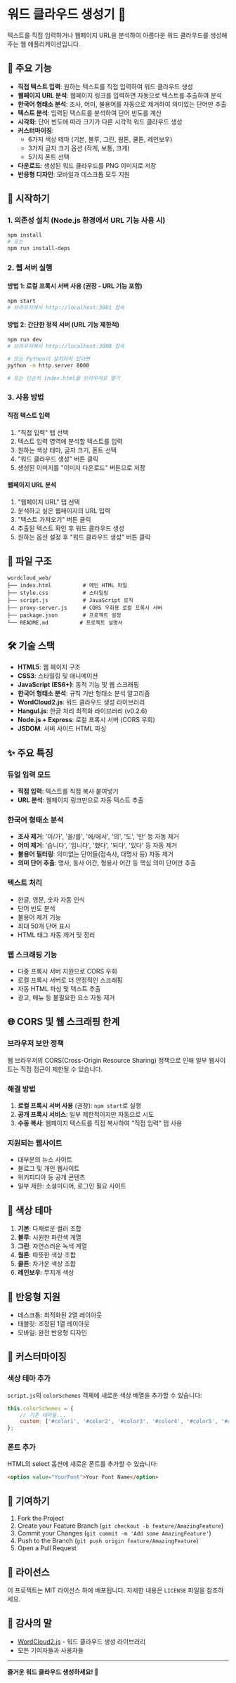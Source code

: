 # 워드 클라우드 생성기 🎨

텍스트를 직접 입력하거나 웹페이지 URL을 분석하여 아름다운 워드 클라우드를 생성해주는 웹 애플리케이션입니다.

## 🌟 주요 기능

- **직접 텍스트 입력**: 원하는 텍스트를 직접 입력하여 워드 클라우드 생성
- **웹페이지 URL 분석**: 웹페이지 링크를 입력하면 자동으로 텍스트를 추출하여 분석
- **한국어 형태소 분석**: 조사, 어미, 불용어를 자동으로 제거하여 의미있는 단어만 추출
- **텍스트 분석**: 입력된 텍스트를 분석하여 단어 빈도를 계산
- **시각화**: 단어 빈도에 따라 크기가 다른 시각적 워드 클라우드 생성
- **커스터마이징**: 
  - 6가지 색상 테마 (기본, 블루, 그린, 웜톤, 쿨톤, 레인보우)
  - 3가지 글자 크기 옵션 (작게, 보통, 크게)
  - 5가지 폰트 선택
- **다운로드**: 생성된 워드 클라우드를 PNG 이미지로 저장
- **반응형 디자인**: 모바일과 데스크톱 모두 지원

## 🚀 시작하기

### 1. 의존성 설치 (Node.js 환경에서 URL 기능 사용 시)
```bash
npm install
# 또는
npm run install-deps
```

### 2. 웹 서버 실행

#### 방법 1: 로컬 프록시 서버 사용 (권장 - URL 기능 포함)
```bash
npm start
# 브라우저에서 http://localhost:3001 접속
```

#### 방법 2: 간단한 정적 서버 (URL 기능 제한적)
```bash
npm run dev
# 브라우저에서 http://localhost:3000 접속

# 또는 Python이 설치되어 있다면
python -m http.server 8000

# 또는 단순히 index.html을 브라우저로 열기
```

### 3. 사용 방법

#### 직접 텍스트 입력
1. "직접 입력" 탭 선택
2. 텍스트 입력 영역에 분석할 텍스트를 입력
3. 원하는 색상 테마, 글자 크기, 폰트 선택
4. "워드 클라우드 생성" 버튼 클릭
5. 생성된 이미지를 "이미지 다운로드" 버튼으로 저장

#### 웹페이지 URL 분석
1. "웹페이지 URL" 탭 선택
2. 분석하고 싶은 웹페이지의 URL 입력
3. "텍스트 가져오기" 버튼 클릭
4. 추출된 텍스트 확인 후 워드 클라우드 생성
5. 원하는 옵션 설정 후 "워드 클라우드 생성" 버튼 클릭

## 📁 파일 구조

```
wordcloud_web/
├── index.html          # 메인 HTML 파일
├── style.css           # 스타일링
├── script.js           # JavaScript 로직
├── proxy-server.js     # CORS 우회용 로컬 프록시 서버
├── package.json        # 프로젝트 설정
└── README.md          # 프로젝트 설명서
```

## 🛠️ 기술 스택

- **HTML5**: 웹 페이지 구조
- **CSS3**: 스타일링 및 애니메이션
- **JavaScript (ES6+)**: 동적 기능 및 웹 스크래핑
- **한국어 형태소 분석**: 규칙 기반 형태소 분석 알고리즘
- **WordCloud2.js**: 워드 클라우드 생성 라이브러리
- **Hangul.js**: 한글 처리 최적화 라이브러리 (v0.2.6)
- **Node.js + Express**: 로컬 프록시 서버 (CORS 우회)
- **JSDOM**: 서버 사이드 HTML 파싱

## ✨ 주요 특징

### 듀얼 입력 모드
- **직접 입력**: 텍스트를 직접 복사 붙여넣기
- **URL 분석**: 웹페이지 링크만으로 자동 텍스트 추출

### 한국어 형태소 분석
- **조사 제거**: '이/가', '을/를', '에/에서', '의', '도', '만' 등 자동 제거
- **어미 제거**: '습니다', '입니다', '했다', '되다', '있다' 등 자동 제거
- **불용어 필터링**: 의미없는 단어들(접속사, 대명사 등) 자동 제거
- **의미 단어 추출**: 명사, 동사 어간, 형용사 어간 등 핵심 의미 단어만 추출

### 텍스트 처리
- 한글, 영문, 숫자 자동 인식
- 단어 빈도 분석
- 불용어 제거 기능
- 최대 50개 단어 표시
- HTML 태그 자동 제거 및 정리

### 웹 스크래핑 기능
- 다중 프록시 서버 지원으로 CORS 우회
- 로컬 프록시 서버로 더 안정적인 스크래핑
- 자동 HTML 파싱 및 텍스트 추출
- 광고, 메뉴 등 불필요한 요소 자동 제거

## 🌐 CORS 및 웹 스크래핑 한계

### 브라우저 보안 정책
웹 브라우저의 CORS(Cross-Origin Resource Sharing) 정책으로 인해 일부 웹사이트는 직접 접근이 제한될 수 있습니다.

### 해결 방법
1. **로컬 프록시 서버 사용** (권장): `npm start`로 실행
2. **공개 프록시 서비스**: 일부 제한적이지만 자동으로 시도
3. **수동 복사**: 웹페이지 텍스트를 직접 복사하여 "직접 입력" 탭 사용

### 지원되는 웹사이트
- 대부분의 뉴스 사이트
- 블로그 및 개인 웹사이트
- 위키피디아 등 공개 콘텐츠
- 일부 제한: 소셜미디어, 로그인 필요 사이트

## 🎨 색상 테마

1. **기본**: 다채로운 컬러 조합
2. **블루**: 시원한 파란색 계열
3. **그린**: 자연스러운 녹색 계열
4. **웜톤**: 따뜻한 색상 조합
5. **쿨톤**: 차가운 색상 조합
6. **레인보우**: 무지개 색상

## 📱 반응형 지원

- 데스크톱: 최적화된 2열 레이아웃
- 태블릿: 조정된 1열 레이아웃
- 모바일: 완전 반응형 디자인

## 🔧 커스터마이징

### 색상 테마 추가
`script.js`의 `colorSchemes` 객체에 새로운 색상 배열을 추가할 수 있습니다:

```javascript
this.colorSchemes = {
    // 기존 테마들...
    custom: ['#color1', '#color2', '#color3', '#color4', '#color5', '#color6']
};
```

### 폰트 추가
HTML의 select 옵션에 새로운 폰트를 추가할 수 있습니다:

```html
<option value="YourFont">Your Font Name</option>
```

## 🤝 기여하기

1. Fork the Project
2. Create your Feature Branch (`git checkout -b feature/AmazingFeature`)
3. Commit your Changes (`git commit -m 'Add some AmazingFeature'`)
4. Push to the Branch (`git push origin feature/AmazingFeature`)
5. Open a Pull Request

## 📄 라이선스

이 프로젝트는 MIT 라이선스 하에 배포됩니다. 자세한 내용은 `LICENSE` 파일을 참조하세요.

## 🙏 감사의 말

- [WordCloud2.js](https://github.com/timdream/wordcloud2.js) - 워드 클라우드 생성 라이브러리
- 모든 기여자들과 사용자들

---

**즐거운 워드 클라우드 생성하세요! 🎉**
